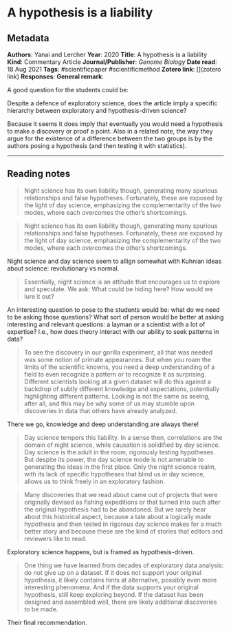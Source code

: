 # A hypothesis is a liability

## Metadata

**Authors**: Yanai and Lercher
**Year**: 2020
**Title**: A hypothesis is a liability
**Kind**: Commentary Article
**Journal/Publisher**: *Genome Biology*
**Date read**: 18 Aug 2021
**Tags**: #scientificpaper #scientificmethod
**Zotero link**: [](zotero link)
**Responses**: 
**General remark**: 

A good question for the students could be:  

Despite a defence of exploratory science, does the article imply a specific hierarchy between exploratory and hypothesis-driven science? 

Because it seems it does imply that eventually you would need a hypothesis to make a discovery or proof a point. Also in a related note, the way they argue for the existence of a difference between the two groups is by the authors posing a hypothesis (and then testing it with statistics).

---

## Reading notes

> Night science has its own liability though, generating many spurious relationships and false hypotheses. Fortunately, these are exposed by the light of day science, emphasizing the complementarity of the two modes, where each overcomes the other’s shortcomings.

> Night science has its own liability though, generating many spurious relationships and false hypotheses. Fortunately, these are exposed by the light of day science, emphasizing the complementarity of the two modes, where each overcomes the other’s shortcomings.

Night science and day science seem to allign somewhat with Kuhnian ideas about science: revolutionary vs normal.

> Essentially, night science is an attitude that encourages us to explore and speculate. We ask: What could be hiding here? How would we lure it out?

An interesting question to pose to the students would be: what do we need to be asking those questions? What sort of person would be better at asking interesting and relevant questions: a layman or a scientist with a lot of expertise? I.e., how does theory interact with our ability to seek patterns in data?

> To see the discovery in our gorilla experiment, all that was needed was some notion of primate appearances. But when you roam the limits of the scientific knowns, you need a deep understanding of a field to even recognize a pattern or to recognize it as surprising. Different scientists looking at a given dataset will do this against a backdrop of subtly different knowledge and expectations, potentially highlighting different patterns. Looking is not the same as seeing, after all, and this may be why some of us may stumble upon discoveries in data that others have already analyzed.

There we go, knowledge and deep understanding are always there!

> Day science tempers this liability. In a sense then, correlations are the domain of night science, while causation is solidified by day science. Day science is the adult in the room, rigorously testing hypotheses. But despite its power, the day science mode is not amenable to generating the ideas in the first place. Only the night science realm, with its lack of specific hypotheses that blind us in day science, allows us to think freely in an exploratory fashion.

> Many discoveries that we read about came out of projects that were originally devised as fishing expeditions or that turned into such after the original hypothesis had to be abandoned. But we rarely hear about this historical aspect, because a tale about a logically made hypothesis and then tested in rigorous day science makes for a much better story and because these are the kind of stories that editors and reviewers like to read.

Exploratory science happens, but is framed as hypothesis-driven.

> One thing we have learned from decades of exploratory data analysis: do not give up on a dataset. If it does not support your original hypothesis, it likely contains hints at alternative, possibly even more interesting phenomena. And if the data supports your original hypothesis, still keep exploring beyond. If the dataset has been designed and assembled well, there are likely additional discoveries to be made.

Their final recommendation.
